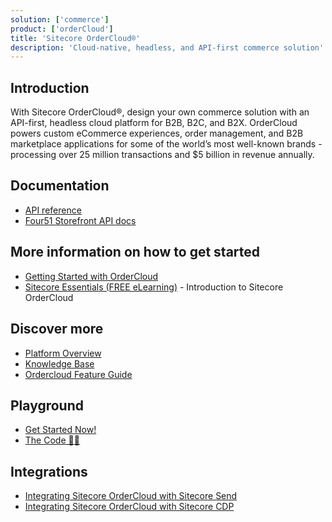 ```yaml
---
solution: ['commerce']
product: ['orderCloud']
title: 'Sitecore OrderCloud®'
description: 'Cloud-native, headless, and API-first commerce solution'
---
```


## Introduction

With Sitecore OrderCloud®, design your own commerce solution with an API-first, headless cloud platform for B2B, B2C, and B2X. OrderCloud powers custom eCommerce experiences, order management, and B2B marketplace applications for some of the world’s most well-known brands - processing over 25 million transactions and $5 billion in revenue annually.

<VideoPromo youTubeId="3bHgafJShGM" title="OrderCloud + Next.js" description="See how easy it is to setup an instance of Next.js Commerce powered by Sitecore OrderCloud. Rob will walk you through starting from a blank project, all the way to having a complete development environment with working CI/CD pipeline pushing changes out to Vercel.
" />

## Documentation

- [API reference](https://ordercloud.io/api-reference)
- [Four51 Storefront API docs](https://four51.github.io/#/api)

<CtaCard description="Use the Next.js Commerce StarterKit and integrate it with OrderCloud for free" href="https://ordercloud.io/knowledge-base/vercel-integration" linkText="Read more" title="Get Started with Sitecore OrderCloud and Next.js" />

## More information on how to get started

- [Getting Started with OrderCloud](https://ordercloud.io/learn/getting-started/welcome-to-ordercloud)
- [Sitecore Essentials (FREE eLearning)](https://learning.sitecore.com/pathway/sitecore-essentials) - Introduction to Sitecore OrderCloud

## Discover more

- [Platform Overview](https://ordercloud.io/discover/platform-overview)
- [Knowledge Base](https://ordercloud.io/knowledge-base)
- [Ordercloud Feature Guide](https://www.sitecore.com/resources/index/guide/ordercloud-feature-guide)

## Playground

- [Get Started Now!](https://ordercloud.io/learn/getting-started/welcome-to-ordercloud)
- [The Code 👩‍💻](https://github.com/ordercloud-api)

## Integrations

- [Integrating Sitecore OrderCloud with Sitecore Send](/learn/integrations/send-oc)
- [Integrating Sitecore OrderCloud with Sitecore CDP](/learn/integrations/oc-cdp)
